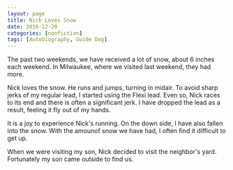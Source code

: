 ```yaml
---
layout: page
title: Nick Loves Snow
date: 2016-12-20
categories: [nonfiction]
tags: [Autobiography, Guide Dog]
---
```


The past two weekends, we have received a lot of snow, about 6 inches each weekend. In Milwaukee, where we visited last weekend, they had more.

Nick loves the snow. He runs and jumps, turning in midair. To avoid sharp jerks of my regular lead, I started using the Flexi lead. Even so, Nick races to its end and there is often a significant jerk. I have dropped the lead as a result, feeling it fly out of my hands.

It is a joy to experience Nick's running. On the down side, I have also fallen into the snow. With the amounof snow we have had, I often find it difficult to get up.

When we were visiting my son, Nick decided to visit the neighbor's yard. Fortunately my son came outside to find us.